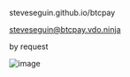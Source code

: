steveseguin.github.io/btcpay

steveseguin@btcpay.vdo.ninja

by request

![image](https://user-images.githubusercontent.com/2575698/151482019-9e3d7d35-b988-4878-b994-747d97e34f34.png)
